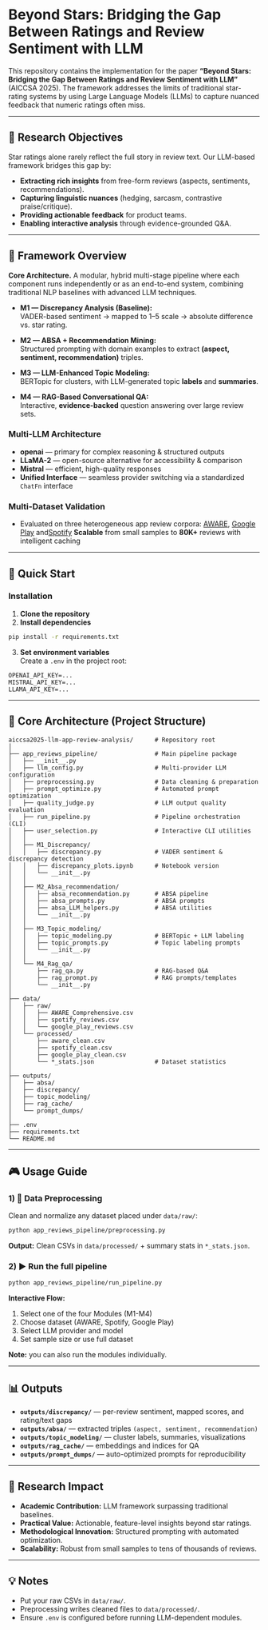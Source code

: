 # Beyond Stars: Bridging the Gap Between Ratings and Review Sentiment with LLM

This repository contains the implementation for the paper **“Beyond Stars: Bridging the Gap Between Ratings and Review Sentiment with LLM”** (AICCSA 2025). The framework addresses the limits of traditional star-rating systems by using Large Language Models (LLMs) to capture nuanced feedback that numeric ratings often miss.

---

## 🎯 Research Objectives

Star ratings alone rarely reflect the full story in review text. Our LLM-based framework bridges this gap by:

- **Extracting rich insights** from free-form reviews (aspects, sentiments, recommendations).
- **Capturing linguistic nuances** (hedging, sarcasm, contrastive praise/critique).
- **Providing actionable feedback** for product teams.
- **Enabling interactive analysis** through evidence-grounded Q&A.

---

## 🧩 Framework Overview

**Core Architecture.** A modular, hybrid multi-stage pipeline where each component runs independently or as an end-to-end system, combining traditional NLP baselines with advanced LLM techniques.

- **M1 — Discrepancy Analysis (Baseline):**  
  VADER-based sentiment → mapped to 1–5 scale → absolute difference vs. star rating.

- **M2 — ABSA + Recommendation Mining:**  
  Structured prompting with domain examples to extract **(aspect, sentiment, recommendation)** triples.

- **M3 — LLM-Enhanced Topic Modeling:**  
  BERTopic for clusters, with LLM-generated topic **labels** and **summaries**.

- **M4 — RAG-Based Conversational QA:**  
  Interactive, **evidence-backed** question answering over large review sets.

### Multi-LLM Architecture

- **openai** — primary for complex reasoning & structured outputs  
- **LLaMA-2** — open-source alternative for accessibility & comparison  
- **Mistral** — efficient, high-quality responses  
- **Unified Interface** — seamless provider switching via a standardized `ChatFn` interface

### Multi-Dataset Validation
- Evaluated on three heterogeneous app review corpora: [AWARE](https://zenodo.org/records/5528481), [Google Play](https://www.kaggle.com/datasets/prakharrathi25/google-play-store-reviews) and[Spotify](https://www.kaggle.com/datasets/ashishkumarak/spotify-reviews-playstore-daily-update)
**Scalable** from small samples to **80K+** reviews with intelligent caching

---

## 🚀 Quick Start

### Installation

1) **Clone the repository**
2) **Install dependencies**
```bash
pip install -r requirements.txt
```
3) **Set environment variables**  
Create a `.env` in the project root:
```env
OPENAI_API_KEY=...
MISTRAL_API_KEY=...
LLAMA_API_KEY=...
```

---

## 📁 Core Architecture (Project Structure)

```
aiccsa2025-llm-app-review-analysis/      # Repository root
│
├── app_reviews_pipeline/                # Main pipeline package
│   ├── __init__.py
│   ├── llm_config.py                    # Multi-provider LLM configuration
│   ├── preprocessing.py                 # Data cleaning & preparation
│   ├── prompt_optimize.py               # Automated prompt optimization
│   ├── quality_judge.py                 # LLM output quality evaluation
│   ├── run_pipeline.py                  # Pipeline orchestration (CLI)
│   ├── user_selection.py                # Interactive CLI utilities
│   │
│   ├── M1_Discrepancy/
│   │   ├── discrepancy.py               # VADER sentiment & discrepancy detection
│   │   ├── discrepancy_plots.ipynb      # Notebook version
│   │   └── __init__.py
│   │
│   ├── M2_Absa_recommendation/
│   │   ├── absa_recommendation.py       # ABSA pipeline
│   │   ├── absa_prompts.py              # ABSA prompts
│   │   ├── absa_LLM_helpers.py          # ABSA utilities
│   │   └── __init__.py
│   │
│   ├── M3_Topic_modeling/
│   │   ├── topic_modeling.py            # BERTopic + LLM labeling
│   │   ├── topic_prompts.py             # Topic labeling prompts
│   │   └── __init__.py
│   │
│   └── M4_Rag_qa/
│       ├── rag_qa.py                    # RAG-based Q&A
│       ├── rag_prompt.py                # RAG prompts/templates
│       └── __init__.py
│
├── data/
│   ├── raw/
│   │   ├── AWARE_Comprehensive.csv
│   │   ├── spotify_reviews.csv
│   │   └── google_play_reviews.csv
│   └── processed/
│       ├── aware_clean.csv
│       ├── spotify_clean.csv
│       ├── google_play_clean.csv
│       └── *_stats.json                 # Dataset statistics
│
├── outputs/
│   ├── absa/
│   ├── discrepancy/
│   ├── topic_modeling/
│   ├── rag_cache/
│   └── prompt_dumps/
│
├── .env
├── requirements.txt
└── README.md
```

---

## 🎮 Usage Guide

### 1) 🧹 Data Preprocessing
Clean and normalize any dataset placed under `data/raw/`:
```bash
python app_reviews_pipeline/preprocessing.py
```
**Output:** Clean CSVs in `data/processed/` + summary stats in `*_stats.json`.

### 2) ▶️ Run the full pipeline
```bash
python app_reviews_pipeline/run_pipeline.py
```
**Interactive Flow:**
1. Select one of the four Modules (M1-M4)
2. Choose dataset (AWARE, Spotify, Google Play)  
3. Select LLM provider and model  
4. Set sample size or use full dataset
   
**Note:** you can also run the modules individually.

---

## 📊 Outputs

- **`outputs/discrepancy/`** — per-review sentiment, mapped scores, and rating/text gaps  
- **`outputs/absa/`** — extracted triples `(aspect, sentiment, recommendation)`  
- **`outputs/topic_modeling/`** — cluster labels, summaries, visualizations  
- **`outputs/rag_cache/`** — embeddings and indices for QA  
- **`outputs/prompt_dumps/`** — auto-optimized prompts for reproducibility

---

## 🧪 Research Impact

- **Academic Contribution:** LLM framework surpassing traditional baselines.  
- **Practical Value:** Actionable, feature-level insights beyond star ratings.  
- **Methodological Innovation:** Structured prompting with automated optimization.  
- **Scalability:** Robust from small samples to tens of thousands of reviews.

---

## 💡 Notes

- Put your raw CSVs in `data/raw/`.  
- Preprocessing writes cleaned files to `data/processed/`.  
- Ensure `.env` is configured before running LLM-dependent modules.
